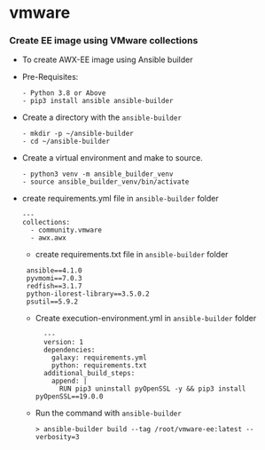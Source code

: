 # vmware
### Create EE image using VMware collections
- To create AWX-EE image using Ansible builder
- Pre-Requisites:
   ```
   - Python 3.8 or Above
   - pip3 install ansible ansible-builder
   ```
- Create a directory with the `ansible-builder`
  ```
  - mkdir -p ~/ansible-builder
  - cd ~/ansible-builder
  ```
- Create a virtual environment and make to source.
  ```
  - python3 venv -m ansible_builder_venv
  - source ansible_builder_venv/bin/activate
  ```

- create requirements.yml file in `ansible-builder` folder
  ```
  ---
  collections:
    - community.vmware
    - awx.awx
  ```
  - create requirements.txt file in `ansible-builder` folder
  ```
   ansible==4.1.0
   pyvmomi==7.0.3
   redfish==3.1.7
   python-ilorest-library==3.5.0.2
   psutil==5.9.2
  ```

  - Create execution-environment.yml in `ansible-builder` folder
    ```
      ---
      version: 1
      dependencies:
        galaxy: requirements.yml
        python: requirements.txt
      additional_build_steps:
        append: |
          RUN pip3 uninstall pyOpenSSL -y && pip3 install pyOpenSSL==19.0.0
    ```

  - Run the command with `ansible-builder`
    ```
    > ansible-builder build --tag /root/vmware-ee:latest --verbosity=3
    ```
